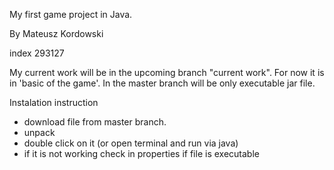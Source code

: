 My first game project in Java.

By Mateusz Kordowski

index 293127

My current work will be in the upcoming branch "current work". For now it is in 'basic of the game'.
In the master branch will be only executable jar file.

Instalation instruction
- download file from master branch.
- unpack
- double click on it (or open terminal and run via java)
- if it is not working check in properties if file is executable
